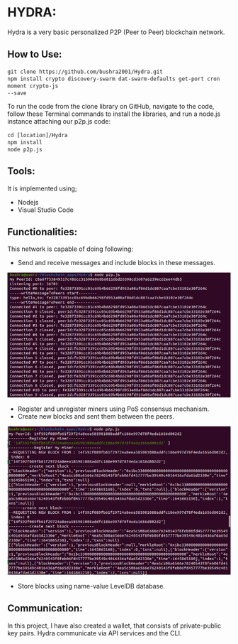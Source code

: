 # HYDRA:
Hydra is a very basic personalized P2P (Peer to Peer) blockchain network.

## How to Use:
```
git clone https://github.com/bushra2001/Hydra.git
npm install crypto discovery-swarm dat-swarm-defaults get-port cron moment crypto-js
--save
```
To run the code from the clone library on GitHub, navigate to the code, follow
these Terminal commands to install the libraries, and run a node.js instance
attaching our p2p.js code:
```
cd [location]/Hydra
npm install
node p2p.js
```
## Tools:
It is implemented using;
- Nodejs
- Visual Studio Code

## Functionalities:
This network is capable of doing following:

- Send and receive messages and include blocks in these messages.

![peer2](https://raw.githubusercontent.com/bushra2001/Hydra/main/screenshots/peer2.jpeg)

- Register and unregister miners using PoS consensus mechanism.
- Create new blocks and sent them between the peers.

![Register_Miner](https://github.com/bushra2001/Hydra/blob/main/screenshots/Register_miner.jpeg)

- Store blocks using name-value LevelDB database. 

## Communication:
In this project, I have also created a wallet, that consists of private-public key pairs.
Hydra communicate via API services and the CLI.
